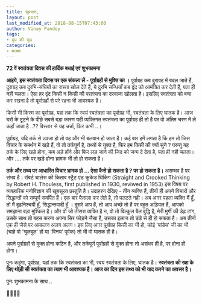 ```yaml
---
title: सुप्रभात,
layout: post
last_modified_at: 2018-08-15T07:43:00
author: Vinay Pandey
tags:
- बुध की सुध
categories:
- मध्यम
---
```

**72 वें स्वतंत्रता दिवस की हार्दिक बधाई एवं शुभकामना**

**आइये, इस स्वतंत्रता दिवस पर एक संकल्प लें - पूर्वाग्रहों से मुक्ति का ।** पूर्वाग्रह कब दुराग्रह में बदल जाते हैं, दुराग्रह कब दुरभि-संधियों का रास्ता खोल देते हैं, ये दुरभि सन्धियाँ कब द्वंद को आमंत्रित कर देती हैं, पता ही नही चलता। ऐसा हर द्वंद किसी न किसी की परतंत्रता का दरवाजा खोलता है। इसलिए स्वतंत्रता को बचा कर रखना है तो पूर्वाग्रहों से परे रहना भी आवश्यक है।

किसी भी किस्म का पूर्वाग्रह, यहां तक कि स्वयं स्वतंत्रता का पूर्वाग्रह भी, स्वतंत्रता के लिए घातक है।  आज घरों के टूटने के पीछे सबसे बड़ा कारण यही व्यक्तिगत स्वतंत्रता का पूर्वाग्रह ही तो है पर वो अंतिम चरण में ले कहाँ जाता है ..?? विस्तार से यह चर्चा, फिर कभी ..।

पूर्वाग्रह, यदि तर्क से उपजा हो तो वह और भी बलवान हो जाता है। कई बार हमें लगता है कि हम तो जिस विचार के समर्थन में खड़े हैं,  वो तो तर्कपूर्ण है, तथ्यों से युक्त है, फिर हम किसी की क्यों सुने ? परन्तु यह तर्क के लिए खड़े होना, कब अड़े होंने और फिर लड़ जाने की जिद को जन्म दे देता है, पता ही नही चलता।  और .... तर्क पर खड़े होना भ्रामक भी तो हो सकता है। 

**तर्क और तथ्य पर आधारित विचार भ्रामक हो ... ऐसा कैसे  हो सकता है ? पर हो सकता है।** असम्भव है पर संभव है। रॉबर्ट थालेस की किताब स्ट्रैट एंड क्रूकेड थिंकिंग (Straight and Crooked Thinking by  Robert H. Thouless, first published in 1930, reviwed  in 1953) इस विषय पर व्यवहारिक मनोविज्ञान की खूबसूरत प्रस्तुति है। उदाहरण देखिए - तीन व्यक्ति हैं, तीनों ही अपने विचारों और सिद्धान्तों को सम्पूर्ण समर्पित हैं। एक बार फैसला कर लेते है, तो पलटते नही। अब अगर पहला व्यक्ति मैं हूँ, तो मैं दृढ़निश्चयी हूँ, सिद्धान्तवादी हूँ । दूसरे आप हैं, तो आप अच्छे तो हैं पर बहुत अड़ियल हैं, आपको समझाना बड़ा मुश्किल है। और वो जो तीसरा व्यक्ति है न, वो तो बिल्कुल बैल बुद्धि है, मेरी मुर्गी की डेढ़ टांग, उसके साथ तो  बहस करना अपना सिर फोड़ने जैसा है, उसका इलाज तो डंडे से ही हो सकता है। अब तीनों एक ही जैसे पर आकलन अलग अलग। इस लिए अगर पूर्वाग्रह किसी का भी हो, कोई 'पांडेय' जी का भी (चाहे वो 'चुलबुल' हों या 'विनय' पूर्वक) तो भी वो घातक ही है।

अपने पूर्वाग्रहों से मुक्त होना कठिन है, और तर्कपूर्ण पूर्वाग्रहों से मुक्त होना तो असंभव ही है, पर होना ही होगा। 

पुनः कहूंगा, पूर्वाग्रह, यहां तक कि स्वतंत्रता का भी, स्वयं स्वतंत्रता के लिए, घातक है। **स्वतंत्रता की रक्षा के लिए थोड़ी सी स्वतंत्रता का त्याग भी आवश्यक है। आज का दिन इस तथ्य को भी याद करने का अवसर है।**
 
पुनः शुभकामना के साथ ..

🙏🌷🌷🙏


